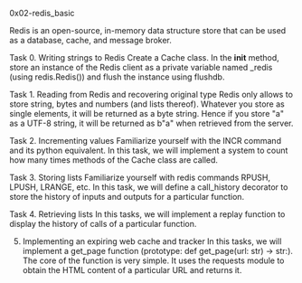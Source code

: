 0x02-redis_basic

Redis is an open-source, in-memory data structure store that can be used as a database, cache, and message broker.

Task 0. Writing strings to Redis
Create a Cache class. In the __init__ method, store an instance of the Redis client as a private variable named _redis (using redis.Redis()) and flush the instance using flushdb.

Task 1. Reading from Redis and recovering original type
Redis only allows to store string, bytes and numbers (and lists thereof). Whatever you store as single elements, it will be returned as a byte string. Hence if you store "a" as a UTF-8 string, it will be returned as b"a" when retrieved from the server.

Task 2. Incrementing values
Familiarize yourself with the INCR command and its python equivalent.
In this task, we will implement a system to count how many times methods of the Cache class are called.

Task 3. Storing lists
Familiarize yourself with redis commands RPUSH, LPUSH, LRANGE, etc.
In this task, we will define a call_history decorator to store the history of inputs and outputs for a particular function.

Task 4. Retrieving lists
In this tasks, we will implement a replay function to display the history of calls of a particular function.

5. Implementing an expiring web cache and tracker
In this tasks, we will implement a get_page function (prototype: def get_page(url: str) -> str:). The core of the function is very simple. It uses the requests module to obtain the HTML content of a particular URL and returns it.
